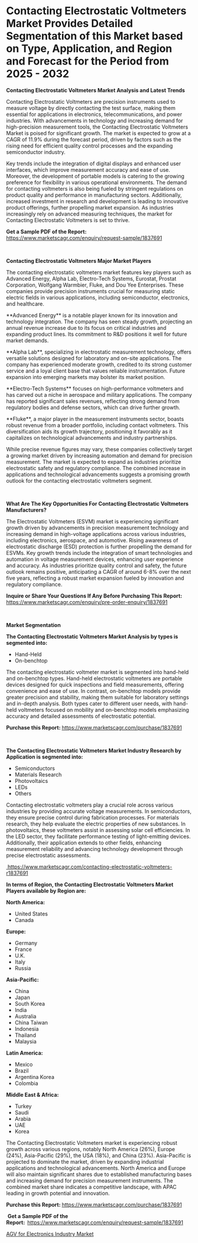 <p><h1>Contacting Electrostatic Voltmeters Market Provides Detailed Segmentation of this Market based on Type, Application, and Region and Forecast for the Period from 2025 - 2032</h1></p><p><strong>Contacting Electrostatic Voltmeters Market Analysis and Latest Trends</strong></p>
<p><p>Contacting Electrostatic Voltmeters are precision instruments used to measure voltage by directly contacting the test surface, making them essential for applications in electronics, telecommunications, and power industries. With advancements in technology and increasing demand for high-precision measurement tools, the Contacting Electrostatic Voltmeters Market is poised for significant growth. The market is expected to grow at a CAGR of 11.9% during the forecast period, driven by factors such as the rising need for efficient quality control processes and the expanding semiconductor industry. </p><p>Key trends include the integration of digital displays and enhanced user interfaces, which improve measurement accuracy and ease of use. Moreover, the development of portable models is catering to the growing preference for flexibility in various operational environments. The demand for contacting voltmeters is also being fueled by stringent regulations on product quality and performance in manufacturing sectors. Additionally, increased investment in research and development is leading to innovative product offerings, further propelling market expansion. As industries increasingly rely on advanced measuring techniques, the market for Contacting Electrostatic Voltmeters is set to thrive.</p></p>
<p><strong>Get a Sample PDF of the Report:&nbsp;</strong> <a href="https://www.marketscagr.com/enquiry/request-sample/1837691?utm_campaign=3536&utm_medium=2&utm_source=Github&utm_content=ia&utm_term=12042025&utm_id=contacting-electrostatic-voltmeters">https://www.marketscagr.com/enquiry/request-sample/1837691</a></p>
<p>&nbsp;</p>
<p><strong>Contacting Electrostatic Voltmeters Major Market Players</strong></p>
<p><p>The contacting electrostatic voltmeters market features key players such as Advanced Energy, Alpha Lab, Electro-Tech Systems, Eurostat, Prostat Corporation, Wolfgang Warmbier, Fluke, and Dou Yee Enterprises. These companies provide precision instruments crucial for measuring static electric fields in various applications, including semiconductor, electronics, and healthcare.</p><p>**Advanced Energy** is a notable player known for its innovation and technology integration. The company has seen steady growth, projecting an annual revenue increase due to its focus on critical industries and expanding product lines. Its commitment to R&D positions it well for future market demands.</p><p>**Alpha Lab**, specializing in electrostatic measurement technology, offers versatile solutions designed for laboratory and on-site applications. The company has experienced moderate growth, credited to its strong customer service and a loyal client base that values reliable instrumentation. Future expansion into emerging markets may bolster its market position.</p><p>**Electro-Tech Systems** focuses on high-performance voltmeters and has carved out a niche in aerospace and military applications. The company has reported significant sales revenues, reflecting strong demand from regulatory bodies and defense sectors, which can drive further growth.</p><p>**Fluke**, a major player in the measurement instruments sector, boasts robust revenue from a broader portfolio, including contact voltmeters. This diversification aids its growth trajectory, positioning it favorably as it capitalizes on technological advancements and industry partnerships.</p><p>While precise revenue figures may vary, these companies collectively target a growing market driven by increasing automation and demand for precision measurement. The market is expected to expand as industries prioritize electrostatic safety and regulatory compliance. The combined increase in applications and technological advancements suggests a promising growth outlook for the contacting electrostatic voltmeters segment.</p></p>
<p>&nbsp;</p>
<p><strong>What Are The Key Opportunities For Contacting Electrostatic Voltmeters Manufacturers?</strong></p>
<p><p>The Electrostatic Voltmeters (ESVM) market is experiencing significant growth driven by advancements in precision measurement technology and increasing demand in high-voltage applications across various industries, including electronics, aerospace, and automotive. Rising awareness of electrostatic discharge (ESD) protection is further propelling the demand for ESVMs. Key growth trends include the integration of smart technologies and automation in voltage measurement devices, enhancing user experience and accuracy. As industries prioritize quality control and safety, the future outlook remains positive, anticipating a CAGR of around 6-8% over the next five years, reflecting a robust market expansion fueled by innovation and regulatory compliance.</p></p>
<p><strong>Inquire or Share Your Questions If Any Before Purchasing This Report:</strong> <a href="https://www.marketscagr.com/enquiry/pre-order-enquiry/1837691?utm_campaign=3536&utm_medium=2&utm_source=Github&utm_content=ia&utm_term=12042025&utm_id=contacting-electrostatic-voltmeters">https://www.marketscagr.com/enquiry/pre-order-enquiry/1837691</a></p>
<p>&nbsp;</p>
<p><strong>Market Segmentation</strong></p>
<p><strong>The Contacting Electrostatic Voltmeters Market Analysis by types is segmented into:</strong></p>
<p><ul><li>Hand-Held</li><li>On-benchtop</li></ul></p>
<p><p>The contacting electrostatic voltmeter market is segmented into hand-held and on-benchtop types. Hand-held electrostatic voltmeters are portable devices designed for quick inspections and field measurements, offering convenience and ease of use. In contrast, on-benchtop models provide greater precision and stability, making them suitable for laboratory settings and in-depth analysis. Both types cater to different user needs, with hand-held voltmeters focused on mobility and on-benchtop models emphasizing accuracy and detailed assessments of electrostatic potential.</p></p>
<p><strong>Purchase this Report:&nbsp;</strong><a href="https://www.marketscagr.com/purchase/1837691?utm_campaign=3536&utm_medium=2&utm_source=Github&utm_content=ia&utm_term=12042025&utm_id=contacting-electrostatic-voltmeters">https://www.marketscagr.com/purchase/1837691</a></p>
<p>&nbsp;</p>
<p><strong>The Contacting Electrostatic Voltmeters Market Industry Research by Application is segmented into:</strong></p>
<p><ul><li>Semiconductors</li><li>Materials Research</li><li>Photovoltaics</li><li>LEDs</li><li>Others</li></ul></p>
<p><p>Contacting electrostatic voltmeters play a crucial role across various industries by providing accurate voltage measurements. In semiconductors, they ensure precise control during fabrication processes. For materials research, they help evaluate the electric properties of new substances. In photovoltaics, these voltmeters assist in assessing solar cell efficiencies. In the LED sector, they facilitate performance testing of light-emitting devices. Additionally, their application extends to other fields, enhancing measurement reliability and advancing technology development through precise electrostatic assessments.</p></p>
<p><a href="https://www.marketscagr.com/contacting-electrostatic-voltmeters-r1837691?utm_campaign=3536&utm_medium=2&utm_source=Github&utm_content=ia&utm_term=12042025&utm_id=contacting-electrostatic-voltmeters">&nbsp;https://www.marketscagr.com/contacting-electrostatic-voltmeters-r1837691</a></p>
<p><strong>In terms of Region, the Contacting Electrostatic Voltmeters Market Players available by Region are:</strong></p>
<p>
    <p> <strong> North America: </strong>
        <ul>
            <li>United States</li>
            <li>Canada</li>
        </ul>
        </p> 
    <p> <strong> Europe: </strong>
        <ul>
            <li>Germany</li>
            <li>France</li>
            <li>U.K.</li>
            <li>Italy</li>
            <li>Russia</li>
        </ul>
        </p> 
    <p> <strong> Asia-Pacific: </strong>
        <ul>
            <li>China</li>
            <li>Japan</li>
            <li>South Korea</li>
            <li>India</li>
            <li>Australia</li>
            <li>China Taiwan</li>
            <li>Indonesia</li>
            <li>Thailand</li>
            <li>Malaysia</li>
        </ul>
        </p> 
    <p> <strong> Latin America: </strong>
        <ul>
            <li>Mexico</li>
            <li>Brazil</li>
            <li>Argentina Korea</li>
            <li>Colombia</li>
        </ul>
        </p> 
    <p> <strong> Middle East & Africa: </strong>
        <ul>
            <li>Turkey</li>
            <li>Saudi</li>
            <li>Arabia</li>
            <li>UAE</li>
            <li>Korea</li>
        </ul>
    </p>
    </p>
<p><p>The Contacting Electrostatic Voltmeters market is experiencing robust growth across various regions, notably North America (26%), Europe (24%), Asia-Pacific (29%), the USA (18%), and China (23%). Asia-Pacific is projected to dominate the market, driven by expanding industrial applications and technological advancements. North America and Europe will also maintain significant shares due to established manufacturing bases and increasing demand for precision measurement instruments. The combined market share indicates a competitive landscape, with APAC leading in growth potential and innovation.</p></p>
<p><strong>Purchase this Report: </strong><a href="https://www.marketscagr.com/purchase/1837691?utm_campaign=3536&utm_medium=2&utm_source=Github&utm_content=ia&utm_term=12042025&utm_id=contacting-electrostatic-voltmeters">https://www.marketscagr.com/purchase/1837691</a></p>
<p>&nbsp;<strong>Get a Sample PDF of the Report:&nbsp;&nbsp;</strong><a href="https://www.marketscagr.com/enquiry/request-sample/1837691?utm_campaign=3536&utm_medium=2&utm_source=Github&utm_content=ia&utm_term=12042025&utm_id=contacting-electrostatic-voltmeters">https://www.marketscagr.com/enquiry/request-sample/1837691</a></p>
<p><strong></strong></p>
<p><p><a href="https://github.com/obajimlaweh59/Market-Research-Report-List-1/blob/main/agv-for-electronics-industry-market.md?utm_campaign=3536&utm_medium=2&utm_source=Github&utm_content=ia&utm_term=12042025&utm_id=contacting-electrostatic-voltmeters">AGV for Electronics Industry Market</a></p></p>